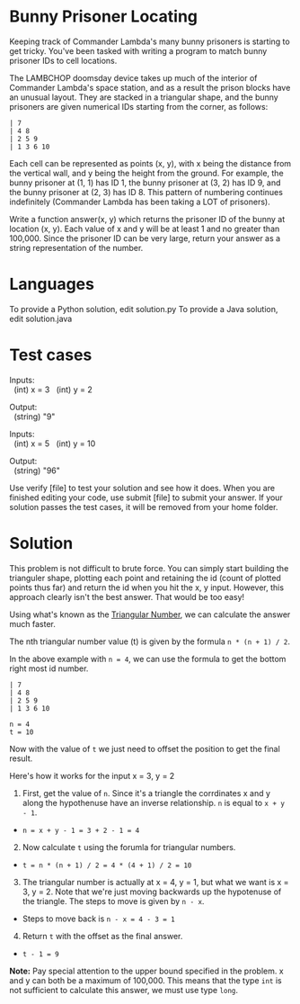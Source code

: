 Bunny Prisoner Locating
=======================

Keeping track of Commander Lambda's many bunny prisoners is starting to get tricky. You've been tasked with writing a program to match bunny prisoner IDs to cell locations.

The LAMBCHOP doomsday device takes up much of the interior of Commander Lambda's space station, and as a result the prison blocks have an unusual layout. They are stacked in a triangular shape, and the bunny prisoners are given numerical IDs starting from the corner, as follows:
```
| 7
| 4 8
| 2 5 9
| 1 3 6 10
```

Each cell can be represented as points (x, y), with x being the distance from the vertical wall, and y being the height from the ground. 
For example, the bunny prisoner at (1, 1) has ID 1, the bunny prisoner at (3, 2) has ID 9, and the bunny prisoner at (2, 3) has ID 8. This pattern of numbering continues indefinitely (Commander Lambda has been taking a LOT of prisoners). 

Write a function answer(x, y) which returns the prisoner ID of the bunny at location (x, y). Each value of x and y will be at least 1 and no greater than 100,000. Since the prisoner ID can be very large, return your answer as a string representation of the number.

Languages
=========

To provide a Python solution, edit solution.py
To provide a Java solution, edit solution.java

Test cases
==========

Inputs:  
&nbsp;&nbsp;(int) x = 3
&nbsp;&nbsp;(int) y = 2

Output:  
&nbsp;&nbsp;(string) "9"

Inputs:  
&nbsp;&nbsp;(int) x = 5
&nbsp;&nbsp;(int) y = 10

Output:  
&nbsp;&nbsp;(string) "96"

Use verify [file] to test your solution and see how it does. When you are finished editing your code, use submit [file] to submit your answer. If your solution passes the test cases, it will be removed from your home folder.

Solution
========

This problem is not difficult to brute force. You can simply start building the trianguler shape, plotting each point and retaining the id (count of plotted points thus far) and return the id when you hit the x, y input. However, this approach clearly isn't the best answer. That would be too easy!

Using what's known as the [Triangular Number](https://en.wikipedia.org/wiki/Triangular_number), we can calculate the answer much faster. 

The nth triangular number value (t) is given by the formula `n * (n + 1) / 2`.

In the above example with `n = 4`, we can use the formula to get the bottom right most id number.
```
| 7
| 4 8
| 2 5 9
| 1 3 6 10

n = 4
t = 10
```
Now with the value of `t` we just need to offset the position to get the final result.

Here's how it works for the input x = 3, y = 2

1. First, get the value of `n`. Since it's a triangle the corrdinates x and y along the hypothenuse have an inverse relationship. `n` is equal to `x + y - 1`.
  - `n = x + y - 1 = 3 + 2 - 1 = 4`
2. Now calculate `t` using the forumla for triangular numbers.
  - `t = n * (n + 1) / 2 = 4 * (4 + 1) / 2 = 10`
3. The triangular number is actually at x = 4, y = 1, but what we want is x = 3, y = 2. Note that we're just moving backwards up the hypotenuse of the triangle. The steps to move is given by `n - x`.
  - Steps to move back is `n - x = 4 - 3 = 1`
4. Return `t` with the offset as the final answer.
  - `t - 1 = 9`

**Note:** Pay special attention to the upper bound specified in the problem. x and y can both be a maximum of 100,000. This means that the type `int` is not sufficient to calculate this answer, we must use type `long`.
